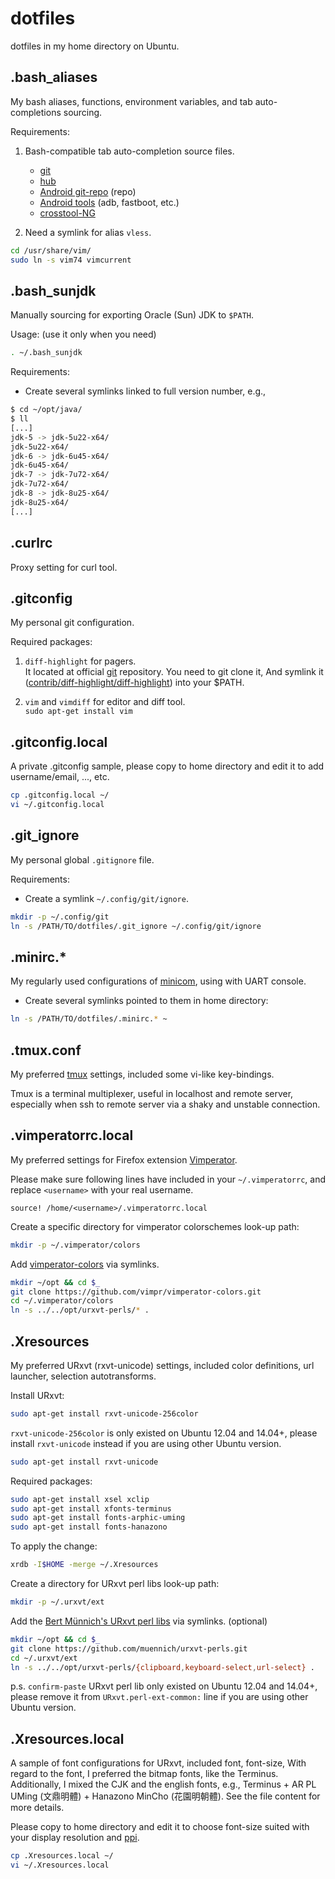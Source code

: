 dotfiles
========

dotfiles in my home directory on Ubuntu.


.bash_aliases
-------------

My bash aliases, functions, environment variables,
and tab auto-completions sourcing.

Requirements:

1.  Bash-compatible tab auto-completion source files.
    * [git](https://github.com/git/git)
    * [hub](https://github.com/github/hub/releases)
    * [Android git-repo](https://github.com/aartamonau/repo.bash_completion) (repo)
    * [Android tools](https://github.com/mbrubeck/android-completion) (adb, fastboot, etc.)
    * [crosstool-NG](http://crosstool-ng.org/git/crosstool-ng/)

2.  Need a symlink for alias `vless`.

```bash
cd /usr/share/vim/
sudo ln -s vim74 vimcurrent
```


.bash_sunjdk
------------

Manually sourcing for exporting Oracle (Sun) JDK to `$PATH`.

Usage: (use it only when you need)

```bash
. ~/.bash_sunjdk
```

Requirements:

* Create several symlinks linked to full version number, e.g.,

```bash
$ cd ~/opt/java/
$ ll
[...]
jdk-5 -> jdk-5u22-x64/
jdk-5u22-x64/
jdk-6 -> jdk-6u45-x64/
jdk-6u45-x64/
jdk-7 -> jdk-7u72-x64/
jdk-7u72-x64/
jdk-8 -> jdk-8u25-x64/
jdk-8u25-x64/
[...]
```


.curlrc
-------

Proxy setting for curl tool.


.gitconfig
----------

My personal git configuration.

Required packages:

1.  `diff-highlight` for pagers.  
    It located at official [git](https://github.com/git/git.git) repository.
    You need to git clone it,  And symlink it
    ([contrib/diff-highlight/diff-highlight](https://github.com/git/git/tree/master/contrib/diff-highlight)) into your $PATH.

2.  `vim` and `vimdiff` for editor and diff tool.  
    `sudo apt-get install vim`


.gitconfig.local
----------------

A private .gitconfig sample, please copy to home directory and edit it to add username/email, ..., etc.

```bash
cp .gitconfig.local ~/
vi ~/.gitconfig.local
```


.git_ignore
-----------

My personal global `.gitignore` file.

Requirements:

* Create a symlink `~/.config/git/ignore`.

```bash
mkdir -p ~/.config/git
ln -s /PATH/TO/dotfiles/.git_ignore ~/.config/git/ignore
```


.minirc.*
---------

My regularly used configurations of
[minicom](https://en.wikipedia.org/wiki/Minicom),
using with UART console.

* Create several symlinks pointed to them in home directory:

```bash
ln -s /PATH/TO/dotfiles/.minirc.* ~
```


.tmux.conf
----------

My preferred [tmux](https://tmux.github.io/) settings, included some vi-like
key-bindings.

Tmux is a terminal multiplexer, useful in localhost and remote server,
especially when ssh to remote server via a shaky and unstable connection.


.vimperatorrc.local
-------------------

My preferred settings for Firefox extension
[Vimperator](https://addons.mozilla.org/zh-TW/firefox/addon/vimperator/).

Please make sure following lines have included in your `~/.vimperatorrc`,
and replace `<username>` with your real username.

```
source! /home/<username>/.vimperatorrc.local
```

Create a specific directory for vimperator colorschemes look-up path:

```bash
mkdir -p ~/.vimperator/colors
```

Add [vimperator-colors](https://github.com/vimpr/vimperator-colors) via
symlinks.

```bash
mkdir ~/opt && cd $_
git clone https://github.com/vimpr/vimperator-colors.git
cd ~/.vimperator/colors
ln -s ../../opt/urxvt-perls/* .
```


.Xresources
----------

My preferred URxvt (rxvt-unicode) settings, included color definitions, url
launcher, selection autotransforms.

Install URxvt:

```bash
sudo apt-get install rxvt-unicode-256color
```

`rxvt-unicode-256color` is only existed on Ubuntu 12.04 and 14.04+,
please install `rxvt-unicode` instead if you are using other Ubuntu version.

```bash
sudo apt-get install rxvt-unicode
```

Required packages:

```bash
sudo apt-get install xsel xclip
sudo apt-get install xfonts-terminus
sudo apt-get install fonts-arphic-uming
sudo apt-get install fonts-hanazono
```

To apply the change:

```bash
xrdb -I$HOME -merge ~/.Xresources
```

Create a directory for URxvt perl libs look-up path:

```bash
mkdir -p ~/.urxvt/ext
```

Add the [Bert Münnich's URxvt perl libs](https://github.com/muennich/urxvt-perls)
via symlinks. (optional)

```bash
mkdir ~/opt && cd $_
git clone https://github.com/muennich/urxvt-perls.git
cd ~/.urxvt/ext
ln -s ../../opt/urxvt-perls/{clipboard,keyboard-select,url-select} .
```

p.s. `confirm-paste` URxvt perl lib only existed on Ubuntu 12.04 and 14.04+,
please remove it from `URxvt.perl-ext-common:` line if you are using other
Ubuntu version.


.Xresources.local
----------------

A sample of font configurations for URxvt, included font, font-size, With regard
to the font, I preferred the bitmap fonts, like the Terminus.  Additionally, I
mixed the CJK and the english fonts, e.g., Terminus + AR PL UMing (文鼎明體) +
Hanazono MinCho (花園明朝體).  See the file content for more details.

Please copy to home directory and edit it to choose font-size suited with your
display resolution and [ppi](https://en.wikipedia.org/wiki/Pixel_density).

```bash
cp .Xresources.local ~/
vi ~/.Xresources.local
```
